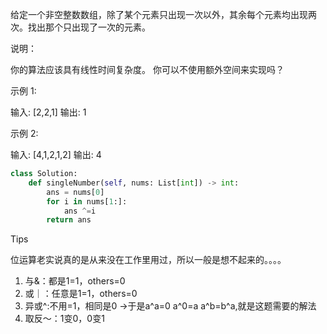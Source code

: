 给定一个非空整数数组，除了某个元素只出现一次以外，其余每个元素均出现两次。找出那个只出现了一次的元素。

说明：

你的算法应该具有线性时间复杂度。 你可以不使用额外空间来实现吗？

示例 1:

输入: [2,2,1]
输出: 1

示例 2:

输入: [4,1,2,1,2]
输出: 4



```python
class Solution:
    def singleNumber(self, nums: List[int]) -> int:
        ans = nums[0]
        for i in nums[1:]:
            ans ^=i
        return ans 
```



Tips

位运算老实说真的是从来没在工作里用过，所以一般是想不起来的。。。。

1. 与&：都是1=1，others=0
2. 或｜：任意是1=1，others=0
3. 异或^:不用=1，相同是0 ->于是a^a=0 a^0=a a^b=b^a,就是这题需要的解法
4. 取反～：1变0，0变1